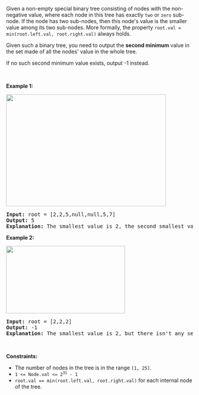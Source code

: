 Given a non-empty special binary tree consisting of nodes with the non-negative value, where each node in this tree has exactly `` two `` or `` zero `` sub-node. If the node has two sub-nodes, then this node's value is the smaller value among its two sub-nodes. More formally, the property&nbsp;`` root.val = min(root.left.val, root.right.val) ``&nbsp;always holds.

Given such a binary tree, you need to output the __second minimum__ value in the set made of all the nodes' value in the whole tree.

If no such second minimum value exists, output -1 instead.

&nbsp;
&nbsp;

__Example 1:__

<img alt="" src="https://assets.leetcode.com/uploads/2020/10/15/smbt1.jpg" style="width: 431px; height: 302px;"/>

<pre>
<strong>Input:</strong> root = [2,2,5,null,null,5,7]
<strong>Output:</strong> 5
<strong>Explanation:</strong> The smallest value is 2, the second smallest value is 5.
</pre>

__Example 2:__

<img alt="" src="https://assets.leetcode.com/uploads/2020/10/15/smbt2.jpg" style="width: 321px; height: 182px;"/>

<pre>
<strong>Input:</strong> root = [2,2,2]
<strong>Output:</strong> -1
<strong>Explanation:</strong> The smallest value is 2, but there isn't any second smallest value.
</pre>

&nbsp;

__Constraints:__

*   The number of nodes in the tree is in the range `` [1, 25] ``.
*   <code>1 &lt;= Node.val &lt;= 2<sup>31</sup> - 1</code>
*   `` root.val == min(root.left.val, root.right.val) ``&nbsp;for each internal node of the tree.